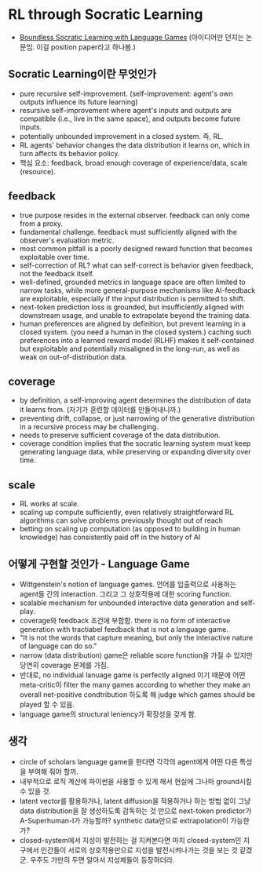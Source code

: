 # RL through Socratic Learning
- [Boundless Socratic Learning with Language Games](https://arxiv.org/pdf/2411.16905) (아이디어만 던지는 논문임. 이걸 position paper라고 하나봄.)

## Socratic Learning이란 무엇인가
- pure recursive self-improvement. (self-improvement: agent's own outputs influence its future learning)
- resursive self-improvement where agent's inputs and outputs are compatible (i.e., live in the same space), and outputs become future inputs.
- potentially unbounded improvement in a closed system. 즉, RL.
- RL agents' behavior changes the data distribution it learns on, which in turn affects its behavior policy.
- 핵심 요소: feedback, broad enough coverage of experience/data, scale (resource).

## feedback
- true purpose resides in the external observer. feedback can only come from a proxy. 
- fundamental challenge. feedback must sufficiently aligned with the observer's evaluation metric.
- most common pitfall is a poorly designed reward function that becomes exploitable over time.
- self-correction of RL? what can self-correct is behavior given feedback, not the feedback itself.
- well-defined, grounded metrics in language space are often limited to narrow tasks, while more general-purpose mechanisms like AI-feedback are exploitable, especially if the input distribution is permitted to shift.
- next-token prediction loss is grounded, but insufficiently aligned with downstream usage, and unable to extrapolate beyond the training data.
- human preferences are aligned by definition, but prevent learning in a closed system. (you need a human in the closed system.) caching such preferences into a learned reward model (RLHF) makes it self-contained but exploitable and potentially misaligned in the long-run, as well as weak on out-of-distribution data.

## coverage
- by definition, a self-improving agent determines the distribution of data it learns from. (자기가 훈련할 데이터를 만들어내니까.)
- preventing drift, collapse, or just narrowing of the generative distribution in a recursive process may be challenging.
- needs to preserve sufficient coverage of the data distribution.
- coverage condition implies that the socratic learning system must keep generating language data, while preserving or expanding diversity over time.

## scale
- RL works at scale.
- scaling up compute sufficiently, even relatively straightforward RL algorithms can solve problems previously thought out of reach
- betting on scaling up computation (as opposed to building in human knowledge) has consistently paid off in the history of AI

## 어떻게 구현할 것인가 - Language Game
- Wittgenstein's notion of language games. 언어를 입출력으로 사용하는 agent들 간의 interaction. 그리고 그 상호작용에 대한 scoring function.
- scalable mechanism for unbounded interactive data generation and self-play.
- coverage와 feedback 조건에 부합함. there is no form of interactive generation with tractiabel feedback that is not a language game.
- "It is not the words that capture meaning, but only the interactive nature of language can do so."
- narrow (data distribution) game은 reliable score function을 가질 수 있지만 당연히 coverage 문제를 가짐.
- 반대로, no individual lanuage game is perfectly aligned 이기 때문에 어떤 meta-critic이 filter the many games according to whether they make an overall net-positive condtribution 하도록 해 judge which games should be played 할 수 있음.
- language game의 structural leniency가 확장성을 갖게 함.

## 생각
- circle of scholars language game을 한다면 각각의 agent에게 어떤 다른 특성을 부여해 줘야 할까.
- 내부적으로 로직 계산에 파이썬을 사용할 수 있게 해서 현실에 그나마 ground시킬 수 있을 것.
- latent vector를 활용하거나, latent diffusion을 적용하거나 하는 방법 없이 그냥 data distribution을 잘 생성하도록 감독하는 것 만으로 next-token predictor가 A-Superhuman-I가 가능할까? synthetic data만으로 extrapolation이 가능한가?
- closed-system에서 지성이 발전하는 걸 지켜본다면 마치 closed-system인 지구에서 인간들이 서로의 상호작용만으로 지성을 발전시켜나가는 것을 보는 것 같겠군. 우주도 가만히 두면 알아서 지성체들이 등장하더라.
